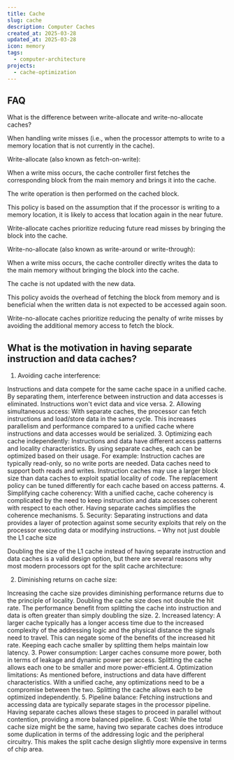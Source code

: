 ```yaml
---
title: Cache
slug: cache
description: Computer Caches
created_at: 2025-03-28
updated_at: 2025-03-28
icon: memory
tags:
  - computer-architecture
projects:
  - cache-optimization
---
```


## FAQ

What is the difference between write-allocate and write-no-allocate caches?

When handling write misses (i.e., when the processor attempts to write to a memory location that is not currently in the cache).

Write-allocate (also known as fetch-on-write):

When a write miss occurs, the cache controller first fetches the corresponding block from the main memory and brings it into the cache.

The write operation is then performed on the cached block.

This policy is based on the assumption that if the processor is writing to a memory location, it is likely to access that location again in the near future.

Write-allocate caches prioritize reducing future read misses by bringing the block into the cache.

Write-no-allocate (also known as write-around or write-through):

When a write miss occurs, the cache controller directly writes the data to the main memory without bringing the block into the cache.

The cache is not updated with the new data.

This policy avoids the overhead of fetching the block from memory and is beneficial when the written data is not expected to be accessed again soon.

Write-no-allocate caches prioritize reducing the penalty of write misses by avoiding the additional memory access to fetch the block.

## What is the motivation in having separate instruction and data caches?

1. Avoiding cache interference: 

Instructions and data compete for the same cache space in a unified cache. By separating them, interference between instruction and data accesses is eliminated. Instructions won't evict data and vice versa. 2. Allowing simultaneous access: With separate caches, the processor can fetch instructions and load/store data in the same cycle. This increases parallelism and performance compared to a unified cache where instructions and data accesses would be serialized. 3. Optimizing each cache independently: Instructions and data have different access patterns and locality characteristics. By using separate caches, each can be optimized based on their usage. For example: Instruction caches are typically read-only, so no write ports are needed. Data caches need to support both reads and writes. Instruction caches may use a larger block size than data caches to exploit spatial locality of code. The replacement policy can be tuned differently for each cache based on access patterns. 4. Simplifying cache coherency: With a unified cache, cache coherency is complicated by the need to keep instruction and data accesses coherent with respect to each other. Having separate caches simplifies the coherence mechanisms. 5. Security: Separating instructions and data provides a layer of protection against some security exploits that rely on the processor executing data or modifying instructions. – Why not just double the L1 cache size

Doubling the size of the L1 cache instead of having separate instruction and data caches is a valid design option, but there are several reasons why most modern processors opt for the split cache architecture:

2. Diminishing returns on cache size: 

Increasing the cache size provides diminishing performance returns due to the principle of locality. Doubling the cache size does not double the hit rate. The performance benefit from splitting the cache into instruction and data is often greater than simply doubling the size. 2. Increased latency: A larger cache typically has a longer access time due to the increased complexity of the addressing logic and the physical distance the signals need to travel. This can negate some of the benefits of the increased hit rate. Keeping each cache smaller by splitting them helps maintain low latency. 3. Power consumption: Larger caches consume more power, both in terms of leakage and dynamic power per access. Splitting the cache allows each one to be smaller and more power-efficient.4. Optimization limitations: As mentioned before, instructions and data have different characteristics. With a unified cache, any optimizations need to be a compromise between the two. Splitting the cache allows each to be optimized independently. 5. Pipeline balance: Fetching instructions and accessing data are typically separate stages in the processor pipeline. Having separate caches allows these stages to proceed in parallel without contention, providing a more balanced pipeline. 6. Cost: While the total cache size might be the same, having two separate caches does introduce some duplication in terms of the addressing logic and the peripheral circuitry. This makes the split cache design slightly more expensive in terms of chip area.
